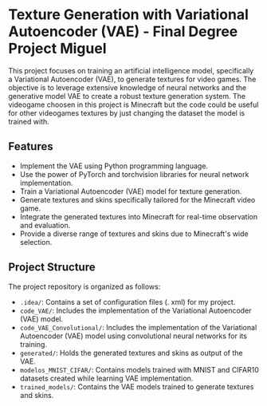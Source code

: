 # Texture Generation with Variational Autoencoder (VAE) - Final Degree Project Miguel
This project focuses on training an artificial intelligence model, specifically a Variational Autoencoder (VAE), to generate textures for video games. The objective is to leverage extensive knowledge of neural networks and the generative model VAE to create a robust texture generation system. The videogame choosen in this project is Minecraft but the code could be useful for other videogames textures by just changing the dataset the model is trained with.

## Features

- Implement the VAE using Python programming language.
- Use the power of PyTorch and torchvision libraries for neural network implementation.
- Train a Variational Autoencoder (VAE) model for texture generation.
- Generate textures and skins specifically tailored for the Minecraft video game.
- Integrate the generated textures into Minecraft for real-time observation and evaluation.
- Provide a diverse range of textures and skins due to Minecraft's wide selection.

## Project Structure

The project repository is organized as follows:

- `.idea/`: Contains a set of configuration files (. xml) for my project.
- `code_VAE/`: Includes the implementation of the Variational Autoencoder (VAE) model.
- `code_VAE_Convolutional/`: Includes the implementation of the Variational Autoencoder (VAE) model using convolutional neural networks for its training.
- `generated/`: Holds the generated textures and skins as output of the VAE.
- `modelos_MNIST_CIFAR/`: Contains models trained with MNIST and CIFAR10 datasets created while learning VAE implementation.
- `trained_models/`: Contains the VAE models trained to generate textures and skins.
